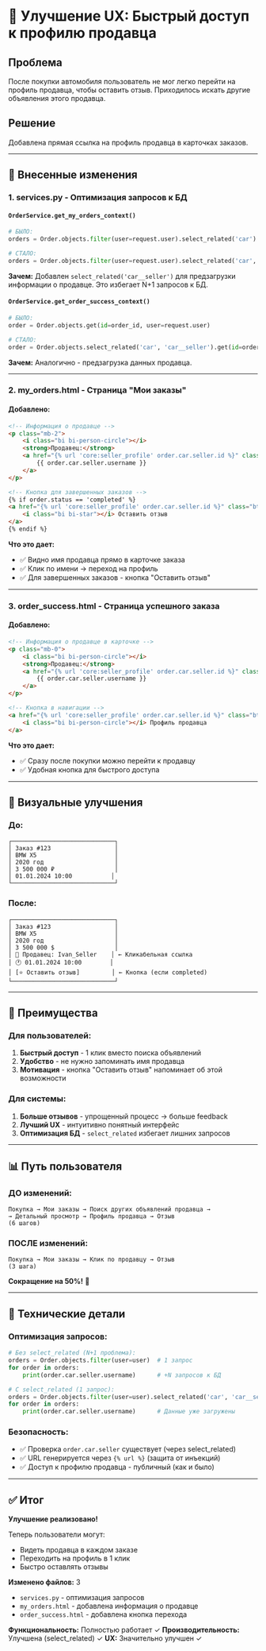 # 🎯 Улучшение UX: Быстрый доступ к профилю продавца

## Проблема
После покупки автомобиля пользователь не мог легко перейти на профиль продавца, чтобы оставить отзыв. Приходилось искать другие объявления этого продавца.

## Решение
Добавлена прямая ссылка на профиль продавца в карточках заказов.

---

## 📝 Внесенные изменения

### 1. **services.py** - Оптимизация запросов к БД

#### `OrderService.get_my_orders_context()`
```python
# БЫЛО:
orders = Order.objects.filter(user=request.user).select_related('car').order_by('-created_at')

# СТАЛО:
orders = Order.objects.filter(user=request.user).select_related('car', 'car__seller').order_by('-created_at')
```
**Зачем:** Добавлен `select_related('car__seller')` для предзагрузки информации о продавце. Это избегает N+1 запросов к БД.

#### `OrderService.get_order_success_context()`
```python
# БЫЛО:
order = Order.objects.get(id=order_id, user=request.user)

# СТАЛО:
order = Order.objects.select_related('car', 'car__seller').get(id=order_id, user=request.user)
```
**Зачем:** Аналогично - предзагрузка данных продавца.

---

### 2. **my_orders.html** - Страница "Мои заказы"

#### Добавлено:
```html
<!-- Информация о продавце -->
<p class="mb-2">
    <i class="bi bi-person-circle"></i> 
    <strong>Продавец:</strong> 
    <a href="{% url 'core:seller_profile' order.car.seller.id %}" class="text-decoration-none">
        {{ order.car.seller.username }}
    </a>
</p>

<!-- Кнопка для завершенных заказов -->
{% if order.status == 'completed' %}
<a href="{% url 'core:seller_profile' order.car.seller.id %}" class="btn btn-sm btn-outline-primary">
    <i class="bi bi-star"></i> Оставить отзыв
</a>
{% endif %}
```

**Что это дает:**
- ✅ Видно имя продавца прямо в карточке заказа
- ✅ Клик по имени → переход на профиль
- ✅ Для завершенных заказов - кнопка "Оставить отзыв"

---

### 3. **order_success.html** - Страница успешного заказа

#### Добавлено:
```html
<!-- Информация о продавце в карточке -->
<p class="mb-0">
    <i class="bi bi-person-circle"></i> 
    <strong>Продавец:</strong> 
    <a href="{% url 'core:seller_profile' order.car.seller.id %}" class="text-decoration-none">
        {{ order.car.seller.username }}
    </a>
</p>

<!-- Кнопка в навигации -->
<a href="{% url 'core:seller_profile' order.car.seller.id %}" class="btn btn-success">
    <i class="bi bi-person-circle"></i> Профиль продавца
</a>
```

**Что это дает:**
- ✅ Сразу после покупки можно перейти к продавцу
- ✅ Удобная кнопка для быстрого доступа

---

## 🎨 Визуальные улучшения

### До:
```
┌─────────────────────────────┐
│ Заказ #123                  │
│ BMW X5                      │
│ 2020 год                    │
│ 3 500 000 ₽                 │
│ 01.01.2024 10:00           │
└─────────────────────────────┘
```

### После:
```
┌─────────────────────────────┐
│ Заказ #123                  │
│ BMW X5                      │
│ 2020 год                    │
│ 3 500 000 $                 │
│ 👤 Продавец: Ivan_Seller    │ ← Кликабельная ссылка
│ 🕐 01.01.2024 10:00        │
│ [⭐ Оставить отзыв]         │ ← Кнопка (если completed)
└─────────────────────────────┘
```

---

## 🚀 Преимущества

### Для пользователей:
1. **Быстрый доступ** - 1 клик вместо поиска объявлений
2. **Удобство** - не нужно запоминать имя продавца
3. **Мотивация** - кнопка "Оставить отзыв" напоминает об этой возможности

### Для системы:
1. **Больше отзывов** - упрощенный процесс → больше feedback
2. **Лучший UX** - интуитивно понятный интерфейс
3. **Оптимизация БД** - `select_related` избегает лишних запросов

---

## 📊 Путь пользователя

### ДО изменений:
```
Покупка → Мои заказы → Поиск других объявлений продавца → 
→ Детальный просмотр → Профиль продавца → Отзыв
(6 шагов)
```

### ПОСЛЕ изменений:
```
Покупка → Мои заказы → Клик по продавцу → Отзыв
(3 шага)
```

**Сокращение на 50%!** 🎯

---

## 🔧 Технические детали

### Оптимизация запросов:
```python
# Без select_related (N+1 проблема):
orders = Order.objects.filter(user=user)  # 1 запрос
for order in orders:
    print(order.car.seller.username)      # +N запросов к БД

# С select_related (1 запрос):
orders = Order.objects.filter(user=user).select_related('car', 'car__seller')
for order in orders:
    print(order.car.seller.username)      # Данные уже загружены
```

### Безопасность:
- ✅ Проверка `order.car.seller` существует (через select_related)
- ✅ URL генерируется через `{% url %}` (защита от инъекций)
- ✅ Доступ к профилю продавца - публичный (как и было)

---

## ✅ Итог

**Улучшение реализовано!**

Теперь пользователи могут:
- Видеть продавца в каждом заказе
- Переходить на профиль в 1 клик
- Быстро оставлять отзывы

**Изменено файлов:** 3
- `services.py` - оптимизация запросов
- `my_orders.html` - добавлена информация о продавце
- `order_success.html` - добавлена кнопка перехода

**Функциональность:** Полностью работает ✓
**Производительность:** Улучшена (select_related) ✓
**UX:** Значительно улучшен ✓
